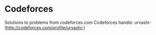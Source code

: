 # Codeforces
Solutions to problems from codeforces.com
Codeforces handle: urvashi- (http://codeforces.com/profile/urvashi-)
